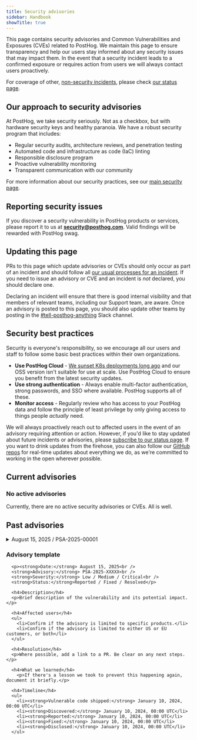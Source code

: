 ```yaml
---
title: Security advisories
sidebar: Handbook
showTitle: true
---
```


This page contains security advisories and Common Vulnerabilities and Exposures (CVEs) related to PostHog. We maintain this page to ensure transparency and help our users stay informed about any security issues that may impact them. In the event that a security incident leads to a confirmed exposure or requires action from users we will always contact users proactively. 

For coverage of other, [non-security incidents](/handbook/engineering/incidents), please check [our status page](https://status.posthog.com/). 

## Our approach to security advisories

At PostHog, we take security seriously. Not as a checkbox, but with hardware security keys and healthy paranoia. We have a robust security program that includes:

- Regular security audits, architecture reviews, and penetration testing
- Automated code and infrastructure as code (IaC) linting
- Responsible disclosure program
- Proactive vulnerability monitoring
- Transparent communication with our community

For more information about our security practices, see our [main security page](/handbook/company/security).

## Reporting security issues

If you discover a security vulnerability in PostHog products or services, please report it to us at **[security@posthog.com](mailto:security@posthog.com)**. Valid findings will be rewarded with PostHog swag.

## Updating this page

PRs to this page which update advisories or CVEs should only occur as part of an incident and should follow all [our usual processes for an incident](/handbook/engineering/incidents). If you need to issue an advisory or CVE and an incident is _not_ declared, you should declare one. 

Declaring an incident will ensure that there is good internal visibility and that members of relevant teams, including our Support team, are aware. Once an advisory is posted to this page, you should also update other teams by posting in the [#tell-posthog-anything](https://posthog.slack.com/archives/C0351B1DMUY) Slack channel. 

## Security best practices

Security is everyone's responsibility, so we encourage all our users and staff to follow some basic best practices within their own organizations.

- **Use PostHog Cloud** - [We sunset K8s deployments long ago](/blog/sunsetting-helm-support-posthog) and our OSS version isn't suitable for use at scale. Use PostHog Cloud to ensure you benefit from the latest security updates.
- **Use strong authentication** - Always enable multi-factor authentication, strong passwords, and SSO where available. PostHog supports all of these. 
- **Monitor access** - Regularly review who has access to your PostHog data and follow the principle of least privilege by only giving access to things people _actually_ need. 

We will always proactively reach out to affected users in the event of an advisory requiring attention or action. However, if you'd like to stay updated about future incidents or advisories, please [subscribe to our status page](https://status.posthog.com/). If you want to drink updates from the firehose, you can also follow our [GitHub repos](https://github.com/PostHog/posthog) for real-time updates about everything we do, as we're committed to working in the open wherever possible. 

## Current advisories

### No active advisories

Currently, there are no active security advisories or CVEs. All is well. 

## Past advisories

<details>
  <summary>August 15, 2025 / PSA-2025-00001</summary>

  <p><strong>Date:</strong> August 15, 2025<br />
  <strong>Advisory:</strong> PSA-2025-00001<br />
  <strong>Severity:</strong> Medium<br />
  <strong>Status:</strong> Resolved</p>

  <h4>Description</h4>
  <p>An overly permissive table was available in the SQL editor that allowed users to see queries performed by other users in unrelated teams. The results of those queries were <em>not</em> accessible, but the queries themselves were visible.</p>

  <h4>Affected users</h4>
  <ul>
    <li>Our logs confirm that this feature was never used in our EU cloud.</li>
    <li>Our historical query log for the US cloud only contains data going back to July 3, 2025, and we can confirm the feature was not used during that period.</li>
    <li>We do not have query logs between December 12, 2024, and July 2, 2025. While we cannot fully confirm usage during this window, we believe it is very unlikely the feature was used in our US cloud, as it was never advertised.</li>
  </ul>

  <h4>Resolution</h4>
  <p>Once discovered, we immediately removed the ability to query this table. We then reintroduced the feature with queries properly scoped to each user’s team.</p>

  <h4>What we learned</h4>
  <ul>
    <li>We have a logic guard to ensure that all queries contain a properly authorized <code>team_id</code> when the queried table includes a <code>team_id</code> field.</li>
    <li>This logic did not help in this case because the query log table did not contain a <code>team_id</code> field.</li>
    <li>We have since added a <code>team_id</code> field to this table and audited all other tables to verify that they contain a <code>team_id</code> field where appropriate.</li>
    <li>Going forward, we will introduce automated tests to ensure that all new tables also include a <code>team_id</code> field.</li>
    <li>Our historical query log contains a longer dataset in the EU cloud simply because it was deployed there first. Going forward, our US cloud logs will continue to accumulate historical data for future incident response.</li>
  </ul>

  <h4>Timeline</h4>
  <ul>
    <li><strong>Vulnerable code shipped:</strong> December 12, 2024, 14:45 UTC</li>
    <li><strong>Discovered:</strong> August 13, 2025, 11:32 UTC</li>
    <li><strong>Reported:</strong> August 13, 2025, 11:39 UTC</li>
    <li><strong>Fixed:</strong> August 13, 2025, 12:33 UTC</li>
    <li><strong>Disclosed:</strong> August 15, 2025, 09:00 UTC</li>
  </ul>

</details>

### Advisory template

```
  <p><strong>Date:</strong> August 15, 2025<br />
  <strong>Advisory:</strong> PSA-2025-XXXXX<br />
  <strong>Severity:</strong> Low / Medium / Critical<br />
  <strong>Status:</strong>Reported / Fixed / Resolved</p>

  <h4>Description</h4>
  <p>Brief description of the vulnerability and its potential impact.</p>

  <h4>Affected users</h4>
  <ul>
    <li>Confirm if the advisory is limited to specific products.</li>
    <li>Confirm if the advisory is limited to either US or EU customers, or both</li>
  </ul>

  <h4>Resolution</h4>
  <p>Where possible, add a link to a PR. Be clear on any next steps.</p>

  <h4>What we learned</h4>
    <p>If there's a lesson we took to prevent this happening again, document it briefly.</p>

  <h4>Timeline</h4>
  <ul>
    <li><strong>Vulnerable code shipped:</strong> January 10, 2024, 00:00 UTC</li>
    <li><strong>Discovered:</strong> January 10, 2024, 00:00 UTC</li>
    <li><strong>Reported:</strong> January 10, 2024, 00:00 UTC</li>
    <li><strong>Fixed:</strong> January 10, 2024, 00:00 UTC</li>
    <li><strong>Disclosed:</strong> January 10, 2024, 00:00 UTC</li>
  </ul>
```



